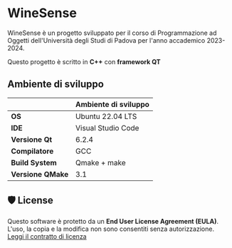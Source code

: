 # WineSense
WineSense è un progetto sviluppato per il corso di Programmazione ad Oggetti dell'Università degli Studi di Padova per l'anno accademico 2023-2024.

Questo progetto è scritto in **C++** con **framework QT**

## Ambiente di sviluppo
|      |**Ambiente di sviluppo**|
|------|------------------------|
|**OS**|Ubuntu 22.04 LTS|
|**IDE**|Visual Studio Code|
|**Versione Qt**|6.2.4|
|**Compilatore**|GCC|
|**Build System**|Qmake + make|
|**Versione QMake**|3.1|


## 🛡️ License  
Questo software è protetto da un **End User License Agreement (EULA)**.  
L'uso, la copia e la modifica non sono consentiti senza autorizzazione.  
[Leggi il contratto di licenza](LICENSE)

